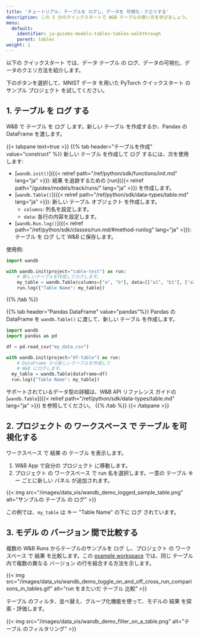 ```yaml
---
title: 'チュートリアル: テーブルを ログし、データを 可視化・クエリする'
description: この 5 分のクイックスタートで W&B テーブルの使い方を学びましょう。
menu:
  default:
    identifier: ja-guides-models-tables-tables-walkthrough
    parent: tables
weight: 1
---
```


以下の クイックスタート では、データ テーブル の ログ、データの可視化、データのクエリ方法を紹介します。

下のボタンを選択して、MNIST データ を用いた PyTorch クイックスタート のサンプル プロジェクト を試してください。 

## 1. テーブル を ログ する
W&B で テーブル を ログ します。新しい テーブル を作成するか、Pandas の DataFrame を渡します。

{{< tabpane text=true >}}
{{% tab header="テーブルを作成" value="construct" %}}
新しい テーブル を作成して ログ するには、次を使用します:
- [`wandb.init()`]({{< relref path="/ref/python/sdk/functions/init.md" lang="ja" >}}): 結果 を追跡するための [run]({{< relref path="/guides/models/track/runs/" lang="ja" >}}) を作成します。
- [`wandb.Table()`]({{< relref path="/ref/python/sdk/data-types/table.md" lang="ja" >}}): 新しい テーブル オブジェクト を作成します。
  - `columns`: 列名を設定します。
  - `data`: 各行の内容を設定します。
- [`wandb.Run.log()`]({{< relref path="/ref/python/sdk/classes/run.md/#method-runlog" lang="ja" >}}): テーブル を ログ して W&B に保存します。

使用例:
```python
import wandb

with wandb.init(project="table-test") as run:
    # 新しいテーブルを作成してログします。
    my_table = wandb.Table(columns=["a", "b"], data=[["a1", "b1"], ["a2", "b2"]])
    run.log({"Table Name": my_table})
```
{{% /tab %}}

{{% tab header="Pandas DataFrame" value="pandas"%}}
Pandas の DataFrame を `wandb.Table()` に渡して、新しい テーブル を作成します。

```python
import wandb
import pandas as pd

df = pd.read_csv("my_data.csv")

with wandb.init(project="df-table") as run:
    # DataFrame から新しいテーブルを作成して
    # W&B にログします。
  my_table = wandb.Table(dataframe=df)
  run.log({"Table Name": my_table})
```

サポートされているデータ型の詳細は、W&B API リファレンス ガイドの [`wandb.Table`]({{< relref path="/ref/python/sdk/data-types/table.md" lang="ja" >}}) を参照してください。
{{% /tab %}}
{{< /tabpane >}}


## 2. プロジェクト の ワークスペース で テーブル を可視化する

ワークスペース で 結果 の テーブル を表示します。 

1. W&B App で自分の プロジェクト に移動します。
2. プロジェクト の ワークスペース で run 名を選択します。一意の テーブル キー ごとに新しい パネル が追加されます。 

{{< img src="/images/data_vis/wandb_demo_logged_sample_table.png" alt="サンプルの テーブル の ログ" >}}

この例では、`my_table` は キー "Table Name" の下に ログ されています。

## 3. モデル の バージョン 間で比較する

複数の W&B Runs からテーブルのサンプルを ログ し、プロジェクト の ワークスペース で 結果 を比較します。この [example workspace](https://wandb.ai/carey/table-test?workspace=user-carey) では、同じ テーブル 内で複数の異なる バージョン の行を結合する方法を示します。

{{< img src="/images/data_vis/wandb_demo_toggle_on_and_off_cross_run_comparisons_in_tables.gif" alt="run をまたいだ テーブル 比較" >}}

テーブル のフィルタ、並べ替え、グループ化機能を使って、モデルの 結果 を探索・評価します。

{{< img src="/images/data_vis/wandb_demo_filter_on_a_table.png" alt="テーブル のフィルタリング" >}}